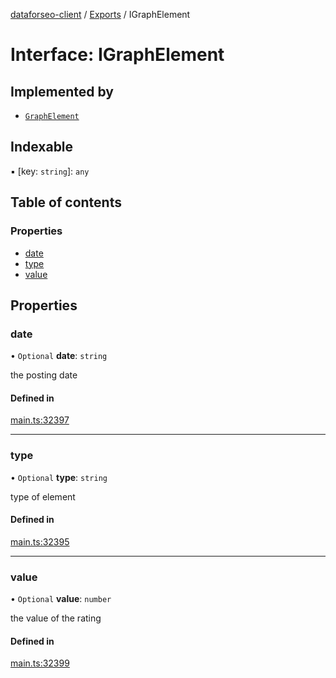 [dataforseo-client](../README.md) / [Exports](../modules.md) / IGraphElement

# Interface: IGraphElement

## Implemented by

- [`GraphElement`](../classes/GraphElement.md)

## Indexable

▪ [key: `string`]: `any`

## Table of contents

### Properties

- [date](IGraphElement.md#date)
- [type](IGraphElement.md#type)
- [value](IGraphElement.md#value)

## Properties

### date

• `Optional` **date**: `string`

the posting date

#### Defined in

[main.ts:32397](https://github.com/dataforseo/TypeScriptClient/blob/7ca1aa4/main.ts#L32397)

___

### type

• `Optional` **type**: `string`

type of element

#### Defined in

[main.ts:32395](https://github.com/dataforseo/TypeScriptClient/blob/7ca1aa4/main.ts#L32395)

___

### value

• `Optional` **value**: `number`

the value of the rating

#### Defined in

[main.ts:32399](https://github.com/dataforseo/TypeScriptClient/blob/7ca1aa4/main.ts#L32399)
